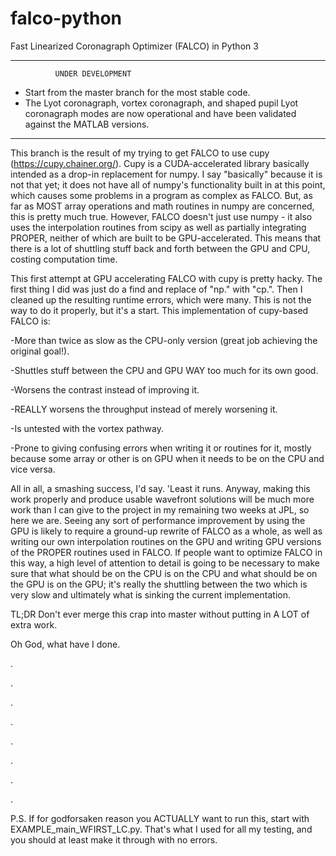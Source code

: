 # falco-python
Fast Linearized Coronagraph Optimizer (FALCO) in Python 3

**********************************************
              UNDER DEVELOPMENT
- Start from the master branch for the most stable code.
- The Lyot coronagraph, vortex coronagraph, and shaped pupil 
Lyot coronagraph modes are now operational and have been 
validated against the MATLAB versions.
**********************************************

This branch is the result of my trying to get FALCO to use cupy (https://cupy.chainer.org/).  Cupy is a CUDA-accelerated library basically intended as a drop-in replacement for numpy.  I say "basically" because it is not that yet; it does not have all of numpy's functionality built in at this point, which causes some problems in a program as complex as FALCO.  But, as far as MOST array operations and math routines in numpy are concerned, this is pretty much true.  However, FALCO doesn't just use numpy - it also uses the interpolation routines from scipy as well as partially integrating PROPER, neither of which are built to be GPU-accelerated.  This means that there is a lot of shuttling stuff back and forth between the GPU and CPU, costing computation time.

This first attempt at GPU accelerating FALCO with cupy is pretty hacky.  The first thing I did was just do a find and replace of "np." with "cp.".  Then I cleaned up the resulting runtime errors, which were many.  This is not the way to do it properly, but it's a start.  This implementation of cupy-based FALCO is:

-More than twice as slow as the CPU-only version (great job achieving the original goal!).

-Shuttles stuff between the CPU and GPU WAY too much for its own good.

-Worsens the contrast instead of improving it.

-REALLY worsens the throughput instead of merely worsening it.

-Is untested with the vortex pathway.

-Prone to giving confusing errors when writing it or routines for it, mostly because some array or other is on GPU when it needs to be on the CPU and vice versa.

All in all, a smashing success, I'd say.  'Least it runs.  Anyway, making this work properly and produce usable wavefront solutions will be much more work than I can give to the project in my remaining two weeks at JPL, so here we are.  Seeing any sort of performance improvement by using the GPU is likely to require a ground-up rewrite of FALCO as a whole, as well as writing our own interpolation routines on the GPU and writing GPU versions of the PROPER routines used in FALCO.  If people want to optimize FALCO in this way, a high level of attention to detail is going to be necessary to make sure that what should be on the CPU is on the CPU and what should be on the GPU is on the GPU; it's really the shuttling between the two which is very slow and ultimately what is sinking the current implementation.

TL;DR Don't ever merge this crap into master without putting in A LOT of extra work.

Oh God, what have I done.

.

.

.

.

.

.

.

.

P.S.  If for godforsaken reason you ACTUALLY want to run this, start with EXAMPLE_main_WFIRST_LC.py.  That's what I used for all my testing, and you should at least make it through with no errors.
